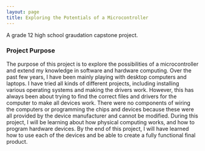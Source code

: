 ```yaml
---
layout: page
title: Exploring the Potentials of a Microcontroller
---
```


A grade 12 high school graudation capstone project.

### Project Purpose

The purpose of this project is to explore the possibilities of a microcontroller and extend my knowledge in software and hardware computing. Over the past few years, I have been mainly playing with desktop computers and laptops. I have tried all kinds of different projects, including installing various operating systems and making the drivers work. However, this has always been about trying to find the correct files and drivers for the computer to make all devices work. There were no components of wiring the computers or programming the chips and devices because these were all provided by the device manufacturer and cannot be modified. During this project, I will be learning about how physical computing works, and how to program hardware devices. By the end of this project, I will have learned how to use each of the devices and be able to create a fully functional final product.

